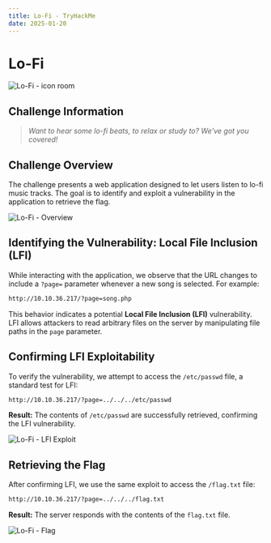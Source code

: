 ```yaml
---
title: Lo-Fi - TryHackMe
date: 2025-01-20
---
```


# Lo-Fi

![Lo-Fi - icon room](/ctf/tryhackme/challenges/lo-fi/icon-room.png)

## Challenge Information

> *Want to hear some lo-fi beats, to relax or study to? We've got you covered!*

## Challenge Overview

The challenge presents a web application designed to let users listen to lo-fi music tracks. The goal is to identify and
exploit a vulnerability in the application to retrieve the flag.

![Lo-Fi - Overview](/ctf/tryhackme/challenges/lo-fi/overview.png)

## Identifying the Vulnerability: Local File Inclusion (LFI)

While interacting with the application, we observe that the URL changes to include a `?page=` parameter whenever a new
song is selected. For example:

```bash
http://10.10.36.217/?page=song.php
```

This behavior indicates a potential **Local File Inclusion (LFI)** vulnerability. LFI allows attackers to read arbitrary
files on the server by manipulating file paths in the `page` parameter.

## Confirming LFI Exploitability

To verify the vulnerability, we attempt to access the `/etc/passwd` file, a standard test for LFI:

```bash
http://10.10.36.217/?page=../../../etc/passwd
```

**Result:** The contents of `/etc/passwd` are successfully retrieved, confirming the LFI vulnerability.

![Lo-Fi - LFI Exploit](/ctf/tryhackme/challenges/lo-fi/lfi.png)

## Retrieving the Flag

After confirming LFI, we use the same exploit to access the `/flag.txt` file:

```bash
http://10.10.36.217/?page=../../../flag.txt
```

**Result:** The server responds with the contents of the `flag.txt` file.

![Lo-Fi - Flag](/ctf/tryhackme/challenges/lo-fi/flag.png)
